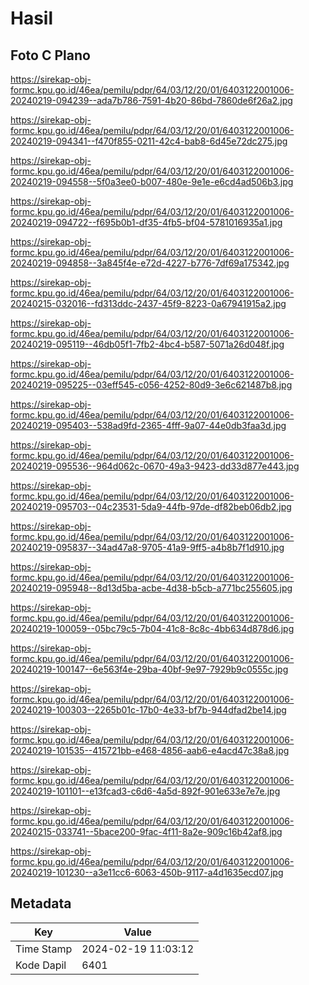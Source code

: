 # Hasil

## Foto C Plano

https://sirekap-obj-formc.kpu.go.id/46ea/pemilu/pdpr/64/03/12/20/01/6403122001006-20240219-094239--ada7b786-7591-4b20-86bd-7860de6f26a2.jpg

https://sirekap-obj-formc.kpu.go.id/46ea/pemilu/pdpr/64/03/12/20/01/6403122001006-20240219-094341--f470f855-0211-42c4-bab8-6d45e72dc275.jpg

https://sirekap-obj-formc.kpu.go.id/46ea/pemilu/pdpr/64/03/12/20/01/6403122001006-20240219-094558--5f0a3ee0-b007-480e-9e1e-e6cd4ad506b3.jpg

https://sirekap-obj-formc.kpu.go.id/46ea/pemilu/pdpr/64/03/12/20/01/6403122001006-20240219-094722--f695b0b1-df35-4fb5-bf04-5781016935a1.jpg

https://sirekap-obj-formc.kpu.go.id/46ea/pemilu/pdpr/64/03/12/20/01/6403122001006-20240219-094858--3a845f4e-e72d-4227-b776-7df69a175342.jpg

https://sirekap-obj-formc.kpu.go.id/46ea/pemilu/pdpr/64/03/12/20/01/6403122001006-20240215-032016--fd313ddc-2437-45f9-8223-0a67941915a2.jpg

https://sirekap-obj-formc.kpu.go.id/46ea/pemilu/pdpr/64/03/12/20/01/6403122001006-20240219-095119--46db05f1-7fb2-4bc4-b587-5071a26d048f.jpg

https://sirekap-obj-formc.kpu.go.id/46ea/pemilu/pdpr/64/03/12/20/01/6403122001006-20240219-095225--03eff545-c056-4252-80d9-3e6c621487b8.jpg

https://sirekap-obj-formc.kpu.go.id/46ea/pemilu/pdpr/64/03/12/20/01/6403122001006-20240219-095403--538ad9fd-2365-4fff-9a07-44e0db3faa3d.jpg

https://sirekap-obj-formc.kpu.go.id/46ea/pemilu/pdpr/64/03/12/20/01/6403122001006-20240219-095536--964d062c-0670-49a3-9423-dd33d877e443.jpg

https://sirekap-obj-formc.kpu.go.id/46ea/pemilu/pdpr/64/03/12/20/01/6403122001006-20240219-095703--04c23531-5da9-44fb-97de-df82beb06db2.jpg

https://sirekap-obj-formc.kpu.go.id/46ea/pemilu/pdpr/64/03/12/20/01/6403122001006-20240219-095837--34ad47a8-9705-41a9-9ff5-a4b8b7f1d910.jpg

https://sirekap-obj-formc.kpu.go.id/46ea/pemilu/pdpr/64/03/12/20/01/6403122001006-20240219-095948--8d13d5ba-acbe-4d38-b5cb-a771bc255605.jpg

https://sirekap-obj-formc.kpu.go.id/46ea/pemilu/pdpr/64/03/12/20/01/6403122001006-20240219-100059--05bc79c5-7b04-41c8-8c8c-4bb634d878d6.jpg

https://sirekap-obj-formc.kpu.go.id/46ea/pemilu/pdpr/64/03/12/20/01/6403122001006-20240219-100147--6e563f4e-29ba-40bf-9e97-7929b9c0555c.jpg

https://sirekap-obj-formc.kpu.go.id/46ea/pemilu/pdpr/64/03/12/20/01/6403122001006-20240219-100303--2265b01c-17b0-4e33-bf7b-944dfad2be14.jpg

https://sirekap-obj-formc.kpu.go.id/46ea/pemilu/pdpr/64/03/12/20/01/6403122001006-20240219-101535--415721bb-e468-4856-aab6-e4acd47c38a8.jpg

https://sirekap-obj-formc.kpu.go.id/46ea/pemilu/pdpr/64/03/12/20/01/6403122001006-20240219-101101--e13fcad3-c6d6-4a5d-892f-901e633e7e7e.jpg

https://sirekap-obj-formc.kpu.go.id/46ea/pemilu/pdpr/64/03/12/20/01/6403122001006-20240215-033741--5bace200-9fac-4f11-8a2e-909c16b42af8.jpg

https://sirekap-obj-formc.kpu.go.id/46ea/pemilu/pdpr/64/03/12/20/01/6403122001006-20240219-101230--a3e11cc6-6063-450b-9117-a4d1635ecd07.jpg


## Metadata

| Key        | Value               |
| ---------- | ------------------- |
| Time Stamp | 2024-02-19 11:03:12 |
| Kode Dapil | 6401                |




